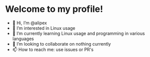 # Welcome to my profile!

- 👋 Hi, I’m @alipex
- 👀 I’m interested in Linux usage
- 🌱 I’m currently learning Linux usage and programming in various languages
- 💞️ I’m looking to collaborate on nothing currently
- 📫 How to reach me: use issues or PR's

<!---
alipex/alipex is a ✨ special ✨ repository because its `README.md` (this file) appears on your GitHub profile.
You can click the Preview link to take a look at your changes.
--->
